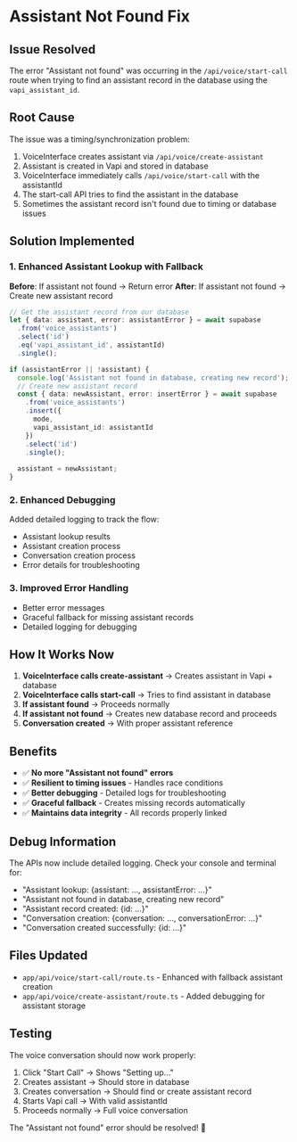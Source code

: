 # Assistant Not Found Fix

## Issue Resolved
The error "Assistant not found" was occurring in the `/api/voice/start-call` route when trying to find an assistant record in the database using the `vapi_assistant_id`.

## Root Cause
The issue was a timing/synchronization problem:
1. VoiceInterface creates assistant via `/api/voice/create-assistant`
2. Assistant is created in Vapi and stored in database
3. VoiceInterface immediately calls `/api/voice/start-call` with the assistantId
4. The start-call API tries to find the assistant in the database
5. Sometimes the assistant record isn't found due to timing or database issues

## Solution Implemented

### 1. Enhanced Assistant Lookup with Fallback
**Before**: If assistant not found → Return error
**After**: If assistant not found → Create new assistant record

```typescript
// Get the assistant record from our database
let { data: assistant, error: assistantError } = await supabase
  .from('voice_assistants')
  .select('id')
  .eq('vapi_assistant_id', assistantId)
  .single();

if (assistantError || !assistant) {
  console.log('Assistant not found in database, creating new record');
  // Create new assistant record
  const { data: newAssistant, error: insertError } = await supabase
    .from('voice_assistants')
    .insert({
      mode,
      vapi_assistant_id: assistantId
    })
    .select('id')
    .single();
  
  assistant = newAssistant;
}
```

### 2. Enhanced Debugging
Added detailed logging to track the flow:
- Assistant lookup results
- Assistant creation process
- Conversation creation process
- Error details for troubleshooting

### 3. Improved Error Handling
- Better error messages
- Graceful fallback for missing assistant records
- Detailed logging for debugging

## How It Works Now

1. **VoiceInterface calls create-assistant** → Creates assistant in Vapi + database
2. **VoiceInterface calls start-call** → Tries to find assistant in database
3. **If assistant found** → Proceeds normally
4. **If assistant not found** → Creates new database record and proceeds
5. **Conversation created** → With proper assistant reference

## Benefits

- ✅ **No more "Assistant not found" errors**
- ✅ **Resilient to timing issues** - Handles race conditions
- ✅ **Better debugging** - Detailed logs for troubleshooting
- ✅ **Graceful fallback** - Creates missing records automatically
- ✅ **Maintains data integrity** - All records properly linked

## Debug Information

The APIs now include detailed logging. Check your console and terminal for:
- "Assistant lookup: {assistant: ..., assistantError: ...}"
- "Assistant not found in database, creating new record"
- "Assistant record created: {id: ...}"
- "Conversation creation: {conversation: ..., conversationError: ...}"
- "Conversation created successfully: {id: ...}"

## Files Updated

- `app/api/voice/start-call/route.ts` - Enhanced with fallback assistant creation
- `app/api/voice/create-assistant/route.ts` - Added debugging for assistant storage

## Testing

The voice conversation should now work properly:
1. Click "Start Call" → Shows "Setting up..."
2. Creates assistant → Should store in database
3. Creates conversation → Should find or create assistant record
4. Starts Vapi call → With valid assistantId
5. Proceeds normally → Full voice conversation

The "Assistant not found" error should be resolved! 🎉
